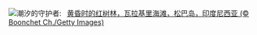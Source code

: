 ![](https://www.bing.com/th?id=OHR.MangroveTwilight_ZH-CN3596666263_UHD.jpg&w=1000)潮汐的守护者:&nbsp;&ensp;[黄昏时的红树林，瓦拉基里海滩，松巴岛，印度尼西亚 (© Boonchet Ch./Getty Images)](https://www.bing.com/th?id=OHR.MangroveTwilight_ZH-CN3596666263_UHD.jpg)
<br><br/>
